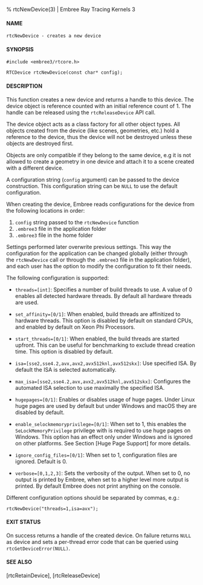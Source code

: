 % rtcNewDevice(3) | Embree Ray Tracing Kernels 3

#### NAME

    rtcNewDevice - creates a new device

#### SYNOPSIS

    #include <embree3/rtcore.h>

    RTCDevice rtcNewDevice(const char* config);

#### DESCRIPTION

This function creates a new device and returns a handle to this
device. The device object is reference counted with an initial
reference count of 1. The handle can be released using the
`rtcReleaseDevice` API call.

The device object acts as a class factory for all other object
types. All objects created from the device (like scenes, geometries,
etc.) hold a reference to the device, thus the device will not be
destroyed unless these objects are destroyed first.

Objects are only compatible if they belong to the same device, e.g it
is not allowed to create a geometry in one device and attach it to a
scene created with a different device.

A configuration string (`config` argument) can be passed to the
device construction. This configuration string can be `NULL` to use
the default configuration.

When creating the device, Embree reads configurations for the device
from the following locations in order:

1) `config` string passed to the `rtcNewDevice` function
2) `.embree3` file in the application folder
3) `.embree3` file in the home folder

Settings performed later overwrite previous settings. This way the
configuration for the application can be changed globally (either
through the `rtcNewDevice` call or through the `.embree3` file in the
application folder), and each user has the option to modify the
configuration to fit their needs.

The following configuration is supported:

+ `threads=[int]`: Specifies a number of build threads to use. A value
  of 0 enables all detected hardware threads. By default all hardware
  threads are used.

+ `set_affinity=[0/1]`: When enabled, build threads are affinitized to
  hardware threads. This option is disabled by default on standard
  CPUs, and enabled by default on Xeon Phi Processors.

+ `start_threads=[0/1]`: When enabled, the build threads are started 
  upfront. This can be useful for benchmarking to exclude thread
  creation time. This option is disabled by default.

+ `isa=[sse2,sse4.2,avx,avx2,avx512knl,avx512skx]`: Use specified
  ISA. By default the ISA is selected automatically.

+ `max_isa=[sse2,sse4.2,avx,avx2,avx512knl,avx512skx]`: Configures the
  automated ISA selection to use maximally the specified ISA.

+ `hugepages=[0/1]`: Enables or disables usage of huge pages. Under
  Linux huge pages are used by default but under Windows and macOS
  they are disabled by default.

+ `enable_selockmemoryprivilege=[0/1]`: When set to 1, this enables the
  `SeLockMemoryPrivilege` privilege with is required to use huge pages
  on Windows. This option has an effect only under Windows and is
  ignored on other platforms. See Section [Huge Page Support] for more
  details.

+  `ignore_config_files=[0/1]`: When set to 1, configuration files are
   ignored. Default is 0.

+  `verbose=[0,1,2,3]`: Sets the verbosity of the output. When set to
   0, no output is printed by Embree, when set to a higher level more
   output is printed. By default Embree does not print anything on the
   console.

Different configuration options should be separated by commas, e.g.:

    rtcNewDevice("threads=1,isa=avx");

#### EXIT STATUS

On success returns a handle of the created device. On failure returns
`NULL` as device and sets a per-thread error code that can be queried
using `rtcGetDeviceError(NULL)`.

#### SEE ALSO

[rtcRetainDevice], [rtcReleaseDevice]

